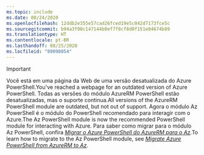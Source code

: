```yaml
---
ms.topic: include
ms.date: 08/24/2020
ms.openlocfilehash: 12ddb2e355e57cad26fced19e5c042d7173fce5c
ms.sourcegitcommit: b94a3f00c147144b0ef7f8cf8d0f151e04674b89
ms.translationtype: HT
ms.contentlocale: pt-BR
ms.lasthandoff: 08/25/2020
ms.locfileid: "89098054"
---
```

> [!IMPORTANT]
> <span data-ttu-id="53e5d-101">Você está em uma página da Web de uma versão desatualizada do Azure PowerShell.</span><span class="sxs-lookup"><span data-stu-id="53e5d-101">You've reached a webpage for an outdated version of Azure PowerShell.</span></span> <span data-ttu-id="53e5d-102">Todas as versões do módulo AzureRM PowerShell estão desatualizadas, mas o suporte continua.</span><span class="sxs-lookup"><span data-stu-id="53e5d-102">All versions of the AzureRM PowerShell module are outdated, but not out of support.</span></span> <span data-ttu-id="53e5d-103">Agora o módulo Az PowerShell é o módulo do PowerShell recomendado para interagir com o Azure.</span><span class="sxs-lookup"><span data-stu-id="53e5d-103">The Az PowerShell module is now the recommended PowerShell module for interacting with Azure.</span></span> <span data-ttu-id="53e5d-104">Para saber como migrar para o módulo Az PowerShell, confira [_Migrar o Azure PowerShell do AzureRM para o Az_](https://aka.ms/azpsmigrate).</span><span class="sxs-lookup"><span data-stu-id="53e5d-104">To learn how to migrate to the Az PowerShell module, see [_Migrate Azure PowerShell from AzureRM to Az_](https://aka.ms/azpsmigrate).</span></span>
